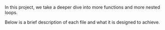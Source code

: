 In this project, we take a deeper dive into more functions and more nested loops.

Below is a brief description of each file and what it is designed to achieve.
